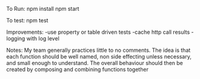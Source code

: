 To Run:
npm install
npm start

To test:
npm test

Improvements:
-use property or table driven tests
-cache http call results
-logging with log level


Notes:
My team generally practices little to no comments. The idea is that each function should be well named, non side effecting unless necessary, and small enough to understand. The overall behaviour should then be created by composing and combining functions together